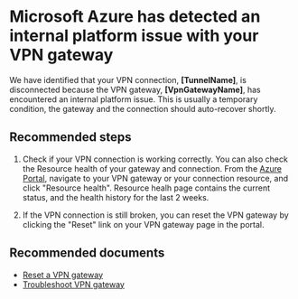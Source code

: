 <properties
pageTitle="VPN tunnel disconnected due to a VPN platform failure"
description="My VPN tunnel is disconnected due to an internal failure on the Azure VPN gateway"
infoBubbleText="Issues with your VPN gateway or S2S VPN connection were detected. See details on the right."
service="microsoft.network"
resource="VirtualNetworkGateway"
authors="yushwang"
displayOrder="10"
articleId="ReceivedNotifywitherrorTheReadOrWriteOperationToAnEncryptedFileCouldNotBeCompleted"
diagnosticScenario="ReceivedNotifywitherrorTheReadOrWriteOperationToAnEncryptedFileCouldNotBeCompleted"
selfHelpType="Diagnostics"
supportTopicIds="32591144,32591145,32591158"
resourceTags="windows"
productPesIds=""
cloudEnvironments="Public"
/>
# Microsoft Azure has detected an internal platform issue with your VPN gateway
<!--issueDescription-->
We have identified that your VPN connection, **<!--$TunnelName-->[TunnelName]<!--/$TunnelName-->**, is disconnected because the VPN gateway, **<!--$VpnGatewayName-->[VpnGatewayName]<!--/$VpnGatewayName-->**, has encountered an internal platform issue. This is usually a temporary condition, the gateway and the connection should auto-recover shortly.

## Recommended steps

1. Check if your VPN connection is working correctly. You can also check the Resource health of your gateway and connection. From the [Azure Portal](https://portal.azure.com), navigate to your VPN gateway or your connection resource, and click "Resource health". Resource healh page contains the current status, and the health history for the last 2 weeks.

2. If the VPN connection is still broken, you can reset the VPN gateway by clicking the "Reset" link on your VPN gateway page in the portal.

## Recommended documents

* [Reset a VPN gateway](https://docs.microsoft.com/azure/vpn-gateway/vpn-gateway-resetgw-classic)
* [Troubleshoot VPN gateway](https://docs.microsoft.com/azure/vpn-gateway/vpn-gateway-troubleshoot)